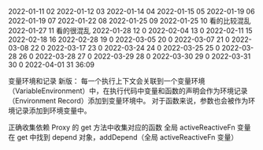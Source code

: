 2022-01-11 02
2022-01-12 03
2022-01-14 04
2022-01-15 05
2022-01-19 06
2022-01-19 07
2022-01-22 08
2022-01-25 09
2022-01-25 10 看的比较混乱
2022-01-27 11 看的很混乱
2022-01-28 12 0
2022-02-04 13 0
2022-02-11 15
2022-02-18 16
2022-02-28 19 0
2022-03-05 20 0
2022-03-07 21 0
2022-03-08 22 0
2022-03-17 23 0
2022-03-24 24 0
2022-03-25 25 0
2022-03-28 26 0
2022-03-28 27 0
2022-03-29 28 0
2022-03-30 29 0
2022-03-31 30 0
2022-04-01 31 36:09

变量环境和记录
新版： 每一个执行上下文会关联到一个变量环境（VariableEnvironment）中，在执行代码中变量和函数的声明会作为环境记录（Environment Record）添加到变量环境中。
对于函数来说，参数也会被作为环境记录添加到环境变量中。

正确收集依赖
Proxy 的 get 方法中收集对应的函数
全局 activeReactiveFn 变量
在 get 中找到 depend 对象，addDepend（全局 activeReactiveFn 变量）
